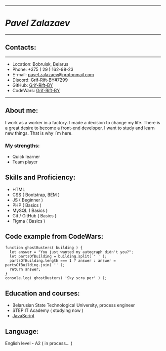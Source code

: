 *****
# *Pavel Zalazaev*
*****
## Contacts:
*****
* Location: Bobruisk, Belarus
* Phone:  +375 ( 29 ) 162-98-23
* E-mail: pavel.zalazaev@protonmail.com
* Discord: Grif-Rift-BY#7299
* GitHub: [Grif-Rift-BY](https://github.com/Grif-Rift-BY)
* CodeWars: [Grif-Rift-BY](https://www.codewars.com/users/Grif-Rift-BY) 
*****

## About me:

I work as a worker in a factory. I made a decision to change my life. There is a great desire to become a front-end developer. I want to study and learn new things. That is why I`m here.

### My strengths:
* Quick learner
* Team player

## Skills and Proficiency:
* HTML
* CSS ( Bootstrap, BEM )
* JS ( Beginner )
* PHP ( Basics )
* MySQL ( Basics )
* Git / GitHub ( Basics )
* Figma ( Basics )

## Code example from CodeWars:
```
function ghostBusters( building ) {
  let answer = "You just wanted my autograph didn't you?";
  let partsOfBuilding = building.split( ' ' );
  partsOfBuilding.length === 1 ? answer : answer = partsOfBuilding.join( '' );
  return answer;
}
console.log( ghostBusters( 'Sky scra per' ) );
```
## Education and courses:
* Belarusian State Technological University, process engineer
* STEP IT Academy ( studying now )
* [JavaScript](https://learn.javascript.ru/)

## Language: 
English level - A2 ( in process... )